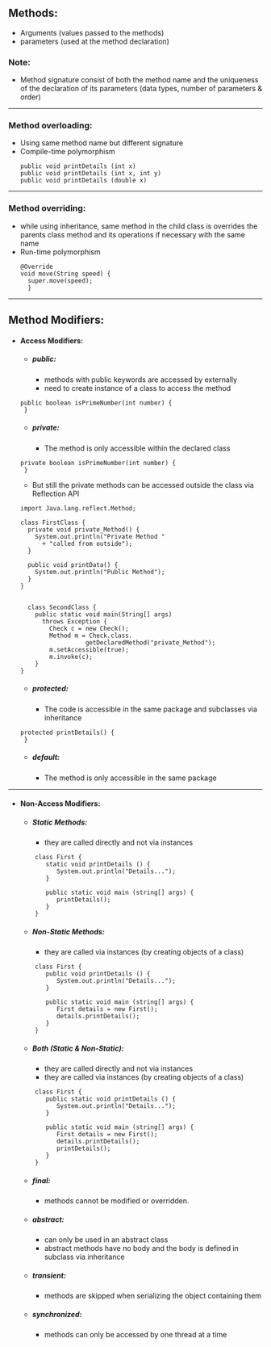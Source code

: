 ## Methods:
- Arguments (values passed to the methods)
- parameters (used at the method declaration)

### Note:
- Method signature consist of both the method name and the uniqueness of the declaration of its parameters (data types, number of parameters & order)
-----
### Method overloading:
- Using same method name but different signature
- Compile-time polymorphism
  ```
  public void printDetails (int x)
  public void printDetails (int x, int y)
  public void printDetails (double x)
  ```
-----
### Method overriding:
- while using inheritance, same method in the child class is overrides the parents class method and its operations if necessary with the same name
- Run-time polymorphism
  ```
  @Override
  void move(String speed) {
    super.move(speed);
    }
  ```
-----
## Method Modifiers:
- #### Access Modifiers:
  - ##### public:
    - methods with public keywords are accessed by externally
    - need to create instance of a class to access the method
  ```
  public boolean isPrimeNumber(int number) {
   }
  ```
  - ##### private:
    - The method is only accessible within the declared class
  ```
  private boolean isPrimeNumber(int number) {
   }
  ```
    - But still the private methods can be accessed outside the class via Reflection API
  ```
  import Java.lang.reflect.Method; 
  
  class FirstClass {
    private void private_Method() { 
      System.out.println("Private Method "
        + "called from outside"); 
    } 

    public void printData() { 
      System.out.println("Public Method"); 
    } 
  }
  
  
    class SecondClass { 
      public static void main(String[] args) 
        throws Exception { 
          Check c = new Check();
          Method m = Check.class.
                    getDeclaredMethod("private_Method");
          m.setAccessible(true);
          m.invoke(c); 
      } 
  }
    ```
    - ##### protected:
      - The code is accessible in the same package and subclasses via inheritance
  ```
  protected printDetails() {
   }
  ```
    - ##### default:
      - The method is only accessible in the same package
-----
- #### Non-Access Modifiers:
  - ##### Static Methods:
    - they are called directly and not via instances
  ```
      class First {
         static void printDetails () {
            System.out.println("Details...");
         }
  
         public static void main (string[] args) {
            printDetails();
         }
      }
  ```
  - ##### Non-Static Methods:
    - they are called via instances (by creating objects of a class)
  ```
      class First {
         public void printDetails () {
            System.out.println("Details...");
         }
  
         public static void main (string[] args) {
            First details = new First();
            details.printDetails();
         }
      }
  ```
  
  - ##### Both (Static & Non-Static):
    - they are called directly and not via instances
    - they are called via instances (by creating objects of a class)
  ```
      class First {
         public static void printDetails () {
            System.out.println("Details...");
         }
  
         public static void main (string[] args) {
            First details = new First();
            details.printDetails();
            printDetails();
         }
      }
  ```
  - ##### final:
    - methods cannot be modified or overridden.
    
  - ##### abstract:
    - can only be used in an abstract class
    - abstract methods have no body and the body is defined in subclass via inheritance
  
  - ##### transient:
    - methods are skipped when serializing the object containing them
  
  - ##### synchronized:
    - methods can only be accessed by one thread at a time